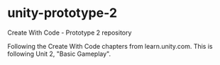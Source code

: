 # unity-prototype-2
Create With Code - Prototype 2 repository

Following the Create With Code chapters from learn.unity.com. This is following Unit 2, "Basic Gameplay". 
